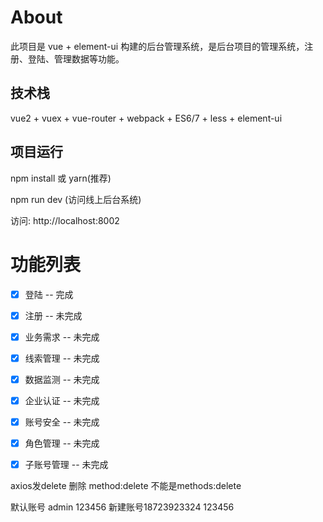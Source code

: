 
# About

此项目是 vue + element-ui 构建的后台管理系统，是后台项目的管理系统，注册、登陆、管理数据等功能。


## 技术栈

vue2 + vuex + vue-router + webpack + ES6/7 + less + element-ui


## 项目运行

npm install 或 yarn(推荐)

npm run dev (访问线上后台系统)


访问: http://localhost:8002


# 功能列表

- [x] 登陆 -- 完成
- [x] 注册 -- 未完成
- [x] 业务需求 -- 未完成
- [x] 线索管理 -- 未完成
- [x] 数据监测 -- 未完成
- [x] 企业认证 -- 未完成
- [x] 账号安全 -- 未完成
- [x] 角色管理 -- 未完成
- [x] 子账号管理 -- 未完成



axios发delete  删除   method:delete    不能是methods:delete

默认账号 admin   123456
新建账号18723923324   123456
